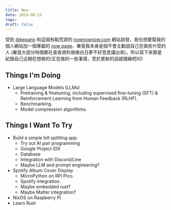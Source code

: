 ```yaml
---
title: Now
date: 2024-06-23
tags: 
draft: false
---
```

受到 [@kepano](https://x.com/kepano) 和這個有點荒謬的 [nownownow.com](https://nownownow.com/about) 網站啟發，我也想要幫我的個人網站加一個專屬的 [now page](now.md)，畢竟我本身是個不會主動說自己在做些什麼的人 (畢竟大部分時間都在查查資料做做白日夢不好意思講出來)，所以寫下來算是紀錄自己近期在想做的/正在做的一些事情，至於更新的話就隨緣吧XD

## Things I'm Doing

- Large Language Models (LLMs)
    - Pretraining & finetuning, including supervised fine-tuning (SFT) & Reinforcement Learning from Human Feedback (RLHF).
    - Benchmarking.
    - Model compression algorithms.

## Things I Want To Try

- Build a simple bill splitting app.
    - Try out AI pair programming
    - Google Project IDX
    - Database
    - Integration with Discord/Line
    - Maybe LLM and prompt engineering?
- Spotify Album Cover Display
    - MicroPython on RPi Pico.
    - Spotify integration.
    - Maybe embedded rust?
    - Maybe Matter integration?
- NixOS on Raspberry Pi
- Learn Rust